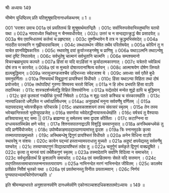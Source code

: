 श्रीः
अध्यायः 149

भीष्मेण युधिष्ठिरम् प्रति यतिशुश्रूषादिनानाधर्मकथनम् ॥ 1 ॥
	
001	'पराशर उवाच 
001a	एवं प्रयतितव्यं हि शुश्रूषार्थमतन्द्रितैः ।
001c	सर्वाभिरुपसेवाभिस्तुष्यन्ति यतयो यथा ॥
002a	नापराध्येत भिक्षोस्तु न चैनमवधीरयेत् ।
002c	उत्तरं च न सन्दद्यात्क्रुद्धं चैव प्रसादयेत् ॥
003a	श्रेय एवाभिधातव्यं कर्तव्यं च प्रहृष्टवत् ।
003c	तूष्णीम्भावेन वै तत्र न क्रुद्धमभिसंवदेत् ॥
004a	नाददीत परस्वानि न गृह्णीयादयाचितम् ।
004c	लब्धालब्धेन जीवेत तथैव परितोषयेत् ॥
005a	कोपिनं तु न याचेत ज्ञानविद्वेषकारितः ।
005c	स्थावरेषु दयां कुर्याज्जङ्गमेषु च प्राणिषु ॥
006a	यथाऽऽत्मनि तथाऽन्येषु समां दृष्टिं निपातयेत् ।
006c	सर्वभूतेषु चात्मानं सर्वभूतानि चात्मनि ।
006e	सम्पश्यमानो विचरन्ब्रह्मभूयाय कल्पते ॥
007a	हिंसां वा यदि वाऽहिंसां न कुर्यादात्मकारणात् ।
007c	यत्रेतरो भवेन्नित्यं दोषं तत्र न कारयेत् ॥
008a	एवं स मुच्यते दोषात्परानाश्रित्य वर्तयन् ।
008c	आत्माश्रयेण दोषेण लिप्यते ह्यल्पबुद्धिमान् ॥
009a	जरायुजाण्डजाश्चैव उद्भिज्जाः स्वेदजाश्व ये ।
009c	अवध्याः सर्व एतैते बुधैः समनुवर्णिताः ॥
010a	निश्चयार्थं विबुद्धानां प्रायश्चित्तं विधीयते ।
010c	हिंसा यथाऽन्या विहिता तथा दोषं प्रयोजयेत् ।
010e	तथोपदिष्टं गुरुणा शिष्यस्य चरतो विधिम् ॥
011a	न हि लोभः प्रभवति हिंसा वाऽपि तदात्मिका ।
011c	शास्त्रदर्शनमेतद्धि विहितं विश्वयोनिना ॥
012a	यद्येतदेवं मन्येत शूद्रो ह्यपि च बुद्धिमान् ।
012c	कृतं कृतवतां गच्छेत्किं पुनर्यो निषेवते ॥
013a	न शूद्रः पतते कश्चिन्न च संस्कारमर्हति ।
013c	नास्याधिकारो धर्मेऽस्ति न धर्मात्प्रतिषेधनम् ॥
014ac	अनुग्रहार्थं मनुना सर्ववर्णेषु वर्णितम् ।|
015a	यदापवादस्तु भवेत्स्त्रीकृतः परिचारके |
015c	अभ्रावकाशशयनं तस्य संवत्सरं स्मृतम् ।
015e	तेन तस्य भवेच्छान्तिस्ततो भूयोप्युपाव्रजेत् ॥
016a	सवर्णाया भवेदेतद्धीनायास्त्वर्धमर्हति ।
016c	वर्षत्रयं तु वैश्यायाः क्षत्रियायास्तु षट् समाः ||
017a	ब्राह्मण्या तु समेतस्य समा द्वादश कीर्तिताः ।
017c	कटाग्निना वा दग्धव्यस्तस्मिन्नेव क्षणे भवेत् ।
017e	शिश्नावपातनाद्वाऽपि विशुद्धिं समवाप्नुयात् ॥
018a	अनस्थिबन्धमेकं तु यदि प्राणैर्वियोजयेत् ।
018c	उपोष्यैकाहमादद्यात्प्राणायामांस्तु द्वादश ॥
019a	त्रिः स्नानमुदके कृत्वा तस्मात्पापात्प्रमुच्यते ।
019c	अस्थिबन्धेषु द्विगुणं प्रायश्चित्तं विधीयते ॥
020a	अनेन विधिना वाऽपि स्थावरेषु न संशयः ।
020c	कायेन पद्भ्यां हस्ताभ्यामपराधात्तु मुच्यते ॥
021a	अदुष्टं क्षपयेद्यस्तु सर्ववर्णेषु यश्चरेत् ।
021c	तस्याप्यष्टगुणं विद्यात्प्रायश्चित्तं तदेव तु ॥
022a	चतुर्गुणं कर्मकृते द्विगुणं वाक्प्रदूषिते ।
022c	कृत्वा तु मानसं पापं तथैवैकगुणं स्मृतम् ॥
023a	तस्मादेतानि सर्वाणि विदित्वा न समाचरेत् ।
023c	सर्वभूतहितार्थं हि कुशलानि समाचरेत् ॥
024a	एवं समाहितमनाः सेवते यदि सत्तमान् ।
024c	तद्गतिस्तत्समाचारस्तन्मनास्तत्परायणः ॥
025a	नाभिनन्देत मरणं नाभिनन्देत जीवितम् ।
025c	कालमेव प्रतीक्षेत निर्वेशं भृतको यथा ॥
026a	एवं प्रवर्तमानस्तु विनीतः प्रयतात्मवान् ।
026c	निर्णयं पुण्यपापाभ्यामचिरेणोपगच्छति ॥' 

इति श्रीमन्महाभारते अनुशासनपर्वणि दानधर्मपर्वणि एकोनपञ्चाशदधिकशततमोऽध्यायः ॥ 149 ॥
